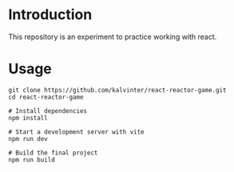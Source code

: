 # Introduction

This repository is an experiment to practice working with react.

# Usage
```shell
git clone https://github.com/kalvinter/react-reactor-game.git
cd react-reactor-game

# Install dependencies
npm install

# Start a development server with vite
npm run dev

# Build the final project
npm run build
```
